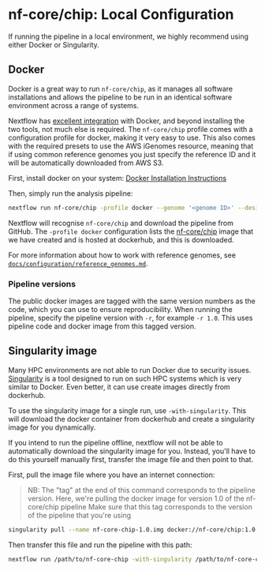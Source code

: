 # nf-core/chip: Local Configuration

If running the pipeline in a local environment, we highly recommend using either Docker or Singularity.

## Docker
Docker is a great way to run `nf-core/chip`, as it manages all software installations and allows the pipeline to be run in an identical software environment across a range of systems.

Nextflow has [excellent integration](https://www.nextflow.io/docs/latest/docker.html) with Docker, and beyond installing the two tools, not much else is required. The `nf-core/chip` profile comes with a configuration profile for docker, making it very easy to use. This also comes with the required presets to use the AWS iGenomes resource, meaning that if using common reference genomes you just specify the reference ID and it will be automatically downloaded from AWS S3.

First, install docker on your system: [Docker Installation Instructions](https://docs.docker.com/engine/installation/)

Then, simply run the analysis pipeline:
```bash
nextflow run nf-core/chip -profile docker --genome '<genome ID>' --design '<path to your design file>'
```

Nextflow will recognise `nf-core/chip` and download the pipeline from GitHub. The `-profile docker` configuration lists the [nf-core/chip](https://hub.docker.com/r/nfcore/chip/) image that we have created and is hosted at dockerhub, and this is downloaded.

For more information about how to work with reference genomes, see [`docs/configuration/reference_genomes.md`](reference_genomes.md).

### Pipeline versions
The public docker images are tagged with the same version numbers as the code, which you can use to ensure reproducibility. When running the pipeline, specify the pipeline version with `-r`, for example `-r 1.0`. This uses pipeline code and docker image from this tagged version.


## Singularity image
Many HPC environments are not able to run Docker due to security issues. [Singularity](http://singularity.lbl.gov/) is a tool designed to run on such HPC systems which is very similar to Docker. Even better, it can use create images directly from dockerhub.

To use the singularity image for a single run, use `-with-singularity`. This will download the docker container from dockerhub and create a singularity image for you dynamically.

If you intend to run the pipeline offline, nextflow will not be able to automatically download the singularity image for you. Instead, you'll have to do this yourself manually first, transfer the image file and then point to that.

First, pull the image file where you have an internet connection:

> NB: The "tag" at the end of this command corresponds to the pipeline version.
> Here, we're pulling the docker image for version 1.0 of the nf-core/chip pipeline
> Make sure that this tag corresponds to the version of the pipeline that you're using

```bash
singularity pull --name nf-core-chip-1.0.img docker://nf-core/chip:1.0
```

Then transfer this file and run the pipeline with this path:

```bash
nextflow run /path/to/nf-core-chip -with-singularity /path/to/nf-core-chip-1.0.img
```
